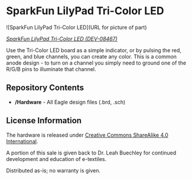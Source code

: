SparkFun LilyPad Tri-Color LED
========================================

![SparkFun LilyPad Tri-Color LED](URL for picture of part)

[*SparkFun LilyPad Tri-Color LED (DEV-08467)*](https://www.sparkfun.com/products/8467)

 Use the Tri-Color LED board as a simple indicator, or by pulsing the red, green, and blue channels, you can create any color. 
This is a common anode design - to turn on a channel you simply need to ground one of the R/G/B pins to illuminate that channel.

Repository Contents
-------------------
* **/Hardware** - All Eagle design files (.brd, .sch)


License Information
-------------------
The hardware is released under [Creative Commons ShareAlike 4.0 International](https://creativecommons.org/licenses/by-sa/4.0/).

A portion of this sale is given back to Dr. Leah Buechley for continued development and education of e-textiles.

Distributed as-is; no warranty is given.